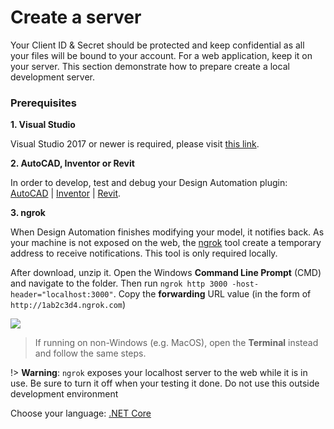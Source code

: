 # Create a server

Your Client ID & Secret should be protected and keep confidential as all your files will be bound to your account. For a web application, keep it on your server. This section demonstrate how to prepare create a local development server.

### Prerequisites

**1. Visual Studio**

Visual Studio 2017 or newer is required, please visit [this link](https://visualstudio.microsoft.com/vs/).

**2. AutoCAD, Inventor or Revit**

In order to develop, test and debug your Design Automation plugin: [AutoCAD](https://www.autodesk.com/products/autocad/overview) | [Inventor](https://www.autodesk.com/products/inventor/overview) | [Revit](https://www.autodesk.com/products/revit/overview).

**3. ngrok**

When Design Automation finishes modifying your model, it notifies back. As your machine is not exposed on the web, the [ngrok](https://ngrok.com/) tool create a temporary address to receive notifications. This tool is only required locally. 

After download, unzip it. Open the Windows **Command Line Prompt** (CMD) and navigate to the folder. Then run `ngrok http 3000 -host-header="localhost:3000"`. Copy the **forwarding** URL value (in the form of `http://1ab2c3d4.ngrok.com`)

![](/_media/designautomation/ngrok.gif)

> If running on non-Windows (e.g. MacOS), open the **Terminal** instead and follow the same steps.

!> **Warning**: `ngrok` exposes your localhost server to the web while it is in use. Be sure to turn it off when your testing it done. Do not use this outside development environment

Choose your language: [.NET Core](environment/setup/netcore_da)